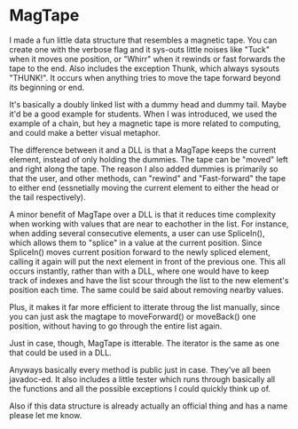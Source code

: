 # MagTape
I made a fun little data structure that resembles a magnetic tape. You can create one with the verbose flag and it sys-outs little noises like "Tuck" when it moves one position, or "Whirr" when it rewinds or fast forwards the tape to the end. Also includes the exception Thunk, which always sysouts "THUNK!". It occurs when anything tries to move the tape forward beyond its beginning or end.

It's basically a doubly linked list with a dummy head and dummy tail. Maybe it'd be a good example for students. When I was introduced, we used the example of a chain, but hey a magnetic tape is more related to computing, and could make a better visual metaphor.

The difference between it and a DLL is that a MagTape keeps the current element, instead of only holding the dummies. The tape can be "moved" left and right along the tape. The reason I also added dummies is primarily so that the user, and other methods, can "rewind" and "Fast-forward" the tape to either end (essnetially moving the current element to either the head or the tail respectively).

A minor benefit of MagTape over a DLL is that it reduces time complexity when working with values that are near to eachother in the list. For instance, when adding several consecutive elements, a user can use SpliceIn(), which allows them to "splice" in a value at the current position. Since SpliceIn() moves current position forward to the newly spliced element, calling it again will put the next element in front of the previous one. This all occurs instantly, rather than with a DLL, where one would have to keep track of indexes and have the list scour through the list to the new element's position each time. The same could be said about removing nearby values.

Plus, it makes it far more efficient to itterate throug the list manually, since you can just ask the magtape to moveForward() or moveBack() one position, without having to go through the entire list again. 

Just in case, though, MagTape is itterable. The iterator is the same as one that could be used in a DLL.

Anyways basically every method is public just in case. They've all been javadoc-ed. It also includes a little tester which runs through basically all the functions and all the possible exceptions I could quickly think up of.

Also if this data structure is already actually an official thing and has a name please let me know.

